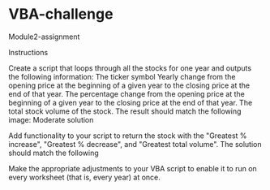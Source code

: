 # VBA-challenge
 Module2-assignment

Instructions

Create a script that loops through all the stocks for one year and outputs the following information:
The ticker symbol
Yearly change from the opening price at the beginning of a given year to the closing price at the end of that year.
The percentage change from the opening price at the beginning of a given year to the closing price at the end of that year.
The total stock volume of the stock. The result should match the following image:
Moderate solution

Add functionality to your script to return the stock with the "Greatest % increase", "Greatest % decrease", and "Greatest total volume". The solution should match the following 


Make the appropriate adjustments to your VBA script to enable it to run on every worksheet (that is, every year) at once.